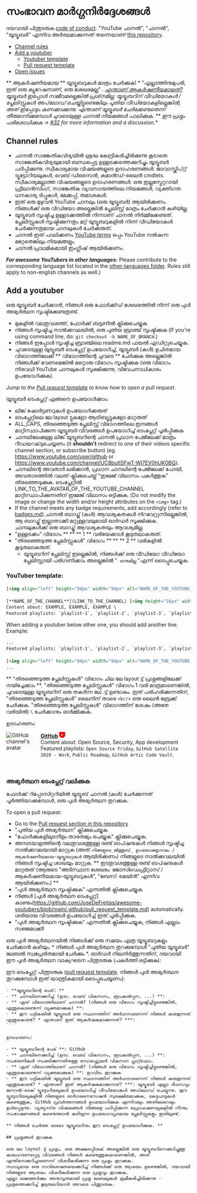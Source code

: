 # സംഭാവന മാർഗ്ഗനിർദ്ദേശങ്ങൾ

ദയവായി പിന്തുടരുക [code of conduct](https://github.com/JoseDeFreitas/awesome-youtubers/blob/master/code-of-conduct.md).
"YouTube ചാനൽ", "ചാനൽ", "യൂട്യൂബർ" എന്നിവ അർത്ഥമാക്കുന്നത് തന്നെയാണ് [this repository](https://github.com/JoseDeFreitas/awesome-youtubers).
- [Channel rules](#channel-rules)
- [Add a youtuber](#add-a-youtuber)
  - [Youtuber template](#youtuber-template)
  - [Pull request template](#pull-request-template)
- [Open issues](#open-issues)

** ആകർഷണീയമായ ** യൂട്യൂബറുകൾ മാത്രം ചേർക്കുക! * "എല്ലാത്തിനുമുപരി, ഇത് ഒരു ക്യൂറേഷനാണ്, ഒരു ശേഖരമല്ല" *. [എന്താണ് ആകർഷണീയമായത്?](https://github.com/sindresorhus/awesome/blob/main/awesome.md#only-awesome-is-awesome)
യൂട്യൂബർ ഇപ്പോൾ സജീവമല്ലെങ്കിൽ പ്രശ്‌നമില്ല; യൂട്യൂബറിന് വീഡിയോകൾ / പ്ലേലിസ്റ്റുകൾ അപ്‌ലോഡ് ചെയ്തിട്ടുണ്ടെങ്കിലും പുതിയ വീഡിയോകളില്ലെങ്കിൽ, അത് ഇപ്പോഴും കണക്കാക്കുന്നു. എന്താണ് യൂട്യൂബർ ചേർക്കേണ്ടതെന്ന് തീരുമാനിക്കുമ്പോൾ ചുവടെയുള്ള ചാനൽ നിയമങ്ങൾ പാലിക്കുക.
** ഈ പ്രശ്നം പരിശോധിക്കുക -> [#32](https://github.com/JoseDeFreitas/awesome-youtubers/issues/32) for more information and a discussion.**

## Channel rules

- ചാനൽ സാങ്കേതികവിദ്യയിൽ ശ്രദ്ധ കേന്ദ്രീകരിച്ചിരിക്കുന്നു കൂടാതെ സാങ്കേതികവിദ്യയുമായി ബന്ധപ്പെട്ട ഉള്ളടക്കത്തെക്കുറിച്ചും യൂട്യൂബർ പഠിപ്പിക്കുന്നു. സ്വീകാര്യമായ വിഷയങ്ങളുടെ ഉദാഹരണങ്ങൾ: ജാവാസ്ക്രിപ്റ്റ് ട്യൂട്ടോറിയലുകൾ, വെബ് ഡിസൈൻ, കമാൻഡ്-ലൈൻ cmdlets. സ്വീകാര്യമല്ലാത്ത വിഷയങ്ങളുടെ ഉദാഹരണങ്ങൾ: ഒരു ഇല്ലസ്ട്രേറ്ററായി ഫ്രീലാൻസിംഗ്, സാങ്കേതിക വ്യവസായത്തിലെ നിയമങ്ങൾ, വ്യക്തിഗത ധനകാര്യ ടിപ്പുകൾ, മേക്കപ്പ്, തമാശകൾ.
- ഇത് ഒരു മുഴുവൻ YouTube ചാനലും (ഒരു യൂട്യൂബർ) ആയിരിക്കണം. നിങ്ങൾക്ക് ഒരു വീഡിയോ അല്ലെങ്കിൽ പ്ലേലിസ്റ്റ് മാത്രം ചേർക്കാൻ കഴിയില്ല.
- യൂട്യൂബർ സൃഷ്ടിച്ച ഉള്ളടക്കത്തിൽ നിന്നാണ് ചാനൽ നിർമ്മിക്കേണ്ടത്. പ്ലേലിസ്റ്റുകൾ സൃഷ്ടിക്കുന്നതും മറ്റ് യൂട്യൂബറുകളിൽ നിന്ന് വീഡിയോകൾ ചേർക്കുന്നതുമായ ചാനലുകൾ ചേർക്കരുത്.
- ചാനൽ ഇത് പാലിക്കണം [YouTube terms](https://www.youtube.com/t/terms) ഒപ്പം YouTube നൽകുന്ന മറ്റേതെങ്കിലും നിയമങ്ങളും.
- ചാനൽ പ്രാഥമികമായി ഇംഗ്ലീഷ് ആയിരിക്കണം.

**_For awesome YouTubers in other languages:_** Please contribute to the corresponding language list located in the [other-languages folder](https://github.com/JoseDeFreitas/awesome-youtubers/tree/master/other-languages/readme-non_en.md). Rules still apply to non-english channels as well.)

## Add a youtuber

ഒരു യൂട്യൂബർ ചേർക്കാൻ, നിങ്ങൾ ഒരു ഫോർക്ക്ഡ് ശേഖരത്തിൽ നിന്ന് ഒരു പുൾ അഭ്യർത്ഥന സൃഷ്ടിക്കേണ്ടതുണ്ട്.

- മുകളിൽ വലതുവശത്ത്, ഫോർക്ക് ബട്ടണിൽ ക്ലിക്കുചെയ്യുക
- നിങ്ങൾ സൃഷ്ടിച്ച നാൽക്കവലയിൽ, ഒരു പുതിയ ബ്രാഞ്ച് സൃഷ്ടിക്കുക (If you're using command line, do: `git checkout -b NAME_OF_BRANCH`.)
- നിങ്ങൾ ഇപ്പോൾ സൃഷ്ടിച്ച ബ്രാഞ്ചിലെ readme.md ഫയൽ എഡിറ്റുചെയ്യുക.
- ചുവടെയുള്ള യൂട്യൂബർ ടെംപ്ലേറ്റ് ഉപയോഗിച്ച്, യൂട്യൂബർ (കൾ) ഉചിതമായ വിഭാഗത്തിലേക്ക് ** വിഭാഗത്തിന്റെ ചുവടെ ** ചേർക്കുക അല്ലെങ്കിൽ നിങ്ങൾക്ക് വേണമെങ്കിൽ മറ്റൊരു വിഭാഗം സൃഷ്ടിക്കുക (ഒരു വിഭാഗം നിരവധി YouTube ചാനലുകൾ സൂക്ഷിക്കുന്നു, വിവേചനാധികാരം ഉപയോഗിക്കുക). 

*Jump to the [Pull request template](#pull-request-template) to know how to open a pull request*.

യൂട്യൂബർ ടെംപ്ലേറ്റ് എങ്ങനെ ഉപയോഗിക്കാം:
- ലിങ്ക് ഷോർട്ടണറുകൾ ഉപയോഗിക്കരുത്
- ടെം‌പ്ലേറ്റിലെ ലേ layout ട്ടുകളോ ആട്രിബ്യൂട്ടുകളോ മാറ്റരുത്
- ALL_CAPS, തിരഞ്ഞെടുത്ത പ്ലേലിസ്റ്റ് വിഭാഗത്തിലെ ഇനങ്ങൾ മാറ്റിസ്ഥാപിക്കുന്ന യൂട്യൂബർ വിവരങ്ങൾ ഉപയോഗിച്ച് ടെംപ്ലേറ്റ് പൂരിപ്പിക്കുക
- ചാനലിലേക്കുള്ള ലിങ്ക് യൂട്യൂബറിന്റെ ചാനൽ പ്രധാന പേജിലേക്ക് മാത്രം റീഡയറക്‌ടുചെയ്യണം (it **shouldn't** redirect to one of their videos specific channel section, or subscribe button) (eg. https://www.youtube.com/user/github or https://www.youtube.com/channel/UC8butISFwT-Wl7EV0hUK0BQ). 
- ചാനലിന്റെ അവതാർ ലഭിക്കാൻ, പ്രധാന ചാനലിന്റെ പേജിലേക്ക് പോയി, അവതാരത്തിൽ വലത്-ക്ലിക്കുചെയ്ത് "ഇമേജ് വിലാസം പകർത്തുക" തിരഞ്ഞെടുക്കുക. ടെം‌പ്ലേറ്റിൽ‌ LINK_TO_THE_AVATAR_OF_THE_YOUTUBE_CHANNEL മാറ്റിസ്ഥാപിക്കുന്നതിന് ഇമേജ് വിലാസം ഒട്ടിക്കുക. (Do not modify the image or change the width and/or height attributes on the `<img>` tag.)
- If the channel meets any badge requirements, add accordingly (refer to [badges.md](https://github.com/JoseDeFreitas/awesome-youtubers/blob/master/badges.md)).ചാനൽ ബാഡ്ജ് (കൾ) ആവശ്യകതകൾ നിറവേറ്റുന്നില്ലെങ്കിൽ, ആ ബാഡ്ജ് ഇല്ലാതാക്കി മറ്റുള്ളവയുമായി ഓർഡർ സൂക്ഷിക്കുക. ചാനലുകൾക്ക് ഒരു ബാഡ്ജ് ആവശ്യകതയും ആവശ്യമില്ല.
- "ഉള്ളടക്കം" വിഭാഗം ** ** ** 1 ** വരിയേക്കാൾ കൂടുതലാകരുത്.
- "തിരഞ്ഞെടുത്ത പ്ലേലിസ്റ്റുകൾ" വിഭാഗം ** ** ** 2 ** വരികളിൽ കൂടുതലാകരുത്.
  - യൂട്യൂബറിന് പ്ലേലിസ്റ്റ് ഇല്ലെങ്കിൽ, നിങ്ങൾക്ക് ഒരു വീഡിയോ വീഡിയോ പ്ലേലിസ്റ്റായി പരിഗണിക്കാം അല്ലെങ്കിൽ "` ഒന്നുമില്ല` "എന്ന് ടൈപ്പുചെയ്യുക.
### YouTuber template: 

```html
[<img align="left" height="94px" width="94px" alt="NAME_OF_THE_YOUTUBE_CHANNEL channel's avatar" src="LINK_TO_THE_AVATAR_OF_THE_YOUTUBE_CHANNEL"/>](LINK_TO_THE_CHANNEL)

[**NAME_OF_THE_CHANNEL**](LINK_TO_THE_CHANNEL) [<img height="16px" width="16px" alt="Badge for verified YouTube channels" src="media/badge-verified.svg" title="Is a verified YouTube channel"/>](badges.md#verified-youtube-channel) [<img height="16px" width="16px" alt="Badge for youtubers that upload videos weekly" src="media/badge-weekly.svg" title="Uploads videos weekly"/>](badges.md#weekly-video-upload) \
Content about: EXAMPLE, EXAMPLE, EXAMPLE \
Featured playlists: `playlist-1`, `playlist-2`, `playlist-3`, `playlist-4`.
```

When adding a youtuber below other one, you should add another line. Example:

```html
...
Featured playlists: `playlist-1`, `playlist-2`, `playlist-3`, `playlist-4`.

[<img align="left" height="94px" width="94px" alt="NAME_OF_THE_YOUTUBE_CHANNEL channel's avatar" src="LINK_TO_THE_AVATAR_OF_THE_YOUTUBE_CHANNEL"/>](LINK_TO_THE_CHANNEL)
...
```
** "തിരഞ്ഞെടുത്ത പ്ലേലിസ്റ്റുകൾ" വിഭാഗം ചില ലേ layout ട്ട് പ്രശ്നങ്ങളിലേക്ക് നയിച്ചേക്കാം **. "തിരഞ്ഞെടുത്ത പ്ലേലിസ്റ്റുകൾ" വിഭാഗം 1 വരി മാത്രമാണെങ്കിൽ, ചുവടെയുള്ള യൂട്യൂബറിന് ഒരു തകർന്ന ലേ .ട്ട് ഉണ്ടാകും. ഇത് പരിഹരിക്കുന്നതിന്, "തിരഞ്ഞെടുത്ത പ്ലേലിസ്റ്റുകൾ" ലൈനിന് താഴെ `<br/>` ഒരു ലൈൻ ബ്രേക്ക് ചേർക്കുക. "തിരഞ്ഞെടുത്ത പ്ലേലിസ്റ്റുകൾ" വിഭാഗത്തിന് ശേഷം (അതേ വരിയിൽ) `\` ചേർക്കാനും ഓർമ്മിക്കുക.

ഉദാഹരണം:

[<img align="left" height="94px" width="94px" alt="GitHub channel's avatar" src="https://yt3.ggpht.com/a/AATXAJzVBGU-QyENevFp8etYX1iEak8Y7KEjUPsucWAvAA=s100-c-k-c0xffffffff-no-rj-mo"/>](https://www.youtube.com/user/github)

[**GitHub**](https://www.youtube.com/user/github) [<img height="16px" width="16px" alt="Badge for youtubers that upload videos weekly" src="media/badge-weekly.svg" title="Uploads videos weekly"/>](badges.md#weekly-video-upload) \
Content about: Open Source, Security, App development \
Featured playlists: `Open Source Friday`, `GitHub Satellite 2020 - Work`, `Public Roadmap`, `GitHub Artic Code Vault`.

<br/>

### അഭ്യർത്ഥന ടെംപ്ലേറ്റ് വലിക്കുക

ഫോർക്ക് റിപ്പോസിറ്ററിയിൽ യൂട്യൂബ് ചാനൽ (കൾ) ചേർക്കുന്നത് പൂർത്തിയാക്കുമ്പോൾ, ഒരു പുൾ അഭ്യർത്ഥന തുറക്കുക.

To open a pull request:
- Go to the [Pull request section in this repository](https://github.com/JoseDeFreitas/awesome-youtubers/pulls)
- "പുതിയ പുൾ അഭ്യർത്ഥന" ക്ലിക്കുചെയ്യുക
- "ഫോർക്കുകളിലുടനീളം താരതമ്യം ചെയ്യുക" ക്ലിക്കുചെയ്യുക.
- അമ്പടയാളത്തിന്റെ വലതുവശത്തുള്ള രണ്ട് ഓപ്ഷനുകൾ നിങ്ങൾ സൃഷ്ടിച്ച നാൽക്കവലയായി മാറ്റുക (അത് `നിങ്ങളുടെ_ജിത്തുബ്_ ഉപയോക്തൃനാമം / ആകർഷണീയമായ-യൂട്യൂബറുകൾ` ആയിരിക്കണം) നിങ്ങളുടെ നാൽക്കവലയിൽ നിങ്ങൾ സൃഷ്ടിച്ച ശാഖയും മാറ്റുക. ** ഇടതുവശത്തുള്ള രണ്ട് ഓപ്ഷനുകൾ മാറ്റരുത് (ആരുടെ "അടിസ്ഥാന ശേഖരം: ജോസ്ഡെഫ്രീറ്റാസ് / ആകർഷണീയമായ-യൂട്യൂബറുകൾ", "ബേസ്: മെയിൻ" എന്നിവ ആയിരിക്കണം.) **
- "പുൾ അഭ്യർത്ഥന സൃഷ്ടിക്കുക" എന്നതിൽ ക്ലിക്കുചെയ്യുക
- നിങ്ങൾ [പുൾ അഭ്യർത്ഥന ടെംപ്ലേറ്റ്] കാണും(https://github.com/JoseDeFreitas/awesome-youtubers/blob/main/.github/pull_request_template.md) automatically. ശരിയായ വിവരങ്ങൾ ഉപയോഗിച്ച് ഇത് പൂരിപ്പിക്കുക.
- "പുൾ അഭ്യർത്ഥന സൃഷ്ടിക്കുക" എന്നതിൽ ക്ലിക്കുചെയ്യുക, നിങ്ങൾ എല്ലാം സജ്ജമാക്കി!

ഒരു പുൾ അഭ്യർത്ഥനയിൽ നിങ്ങൾക്ക് ഒരു സമയം എത്ര യൂട്യൂബറുകളും ചേർക്കാൻ കഴിയും. * നിങ്ങൾ പുൾ അഭ്യർത്ഥന തുറക്കുമ്പോൾ "പുതിയ യൂട്യൂബർ" ലേബൽ സ്വപ്രേരിതമായി ചേർക്കും *. ഓർ‌ഡർ‌ നിലനിർത്തുന്നതിന്, ദയവായി ഈ പുൾ‌ അഭ്യർ‌ത്ഥന വാക്യഘടന പിന്തുടരുക (പകർ‌ത്തി ഒട്ടിക്കുക):

ഈ ടെംപ്ലേറ്റ് പിന്തുടരുക ([pull request template](https://github.com/JoseDeFreitas/awesome-youtubers/blob/main/.github/pull_request_template.md). നിങ്ങൾ പുൾ അഭ്യർത്ഥന തുറക്കുമ്പോൾ ഇത് യാന്ത്രികമായി ടൈപ്പുചെയ്യണം):

```
- **യൂട്യൂബറിന്റെ പേര്: **
- ** ചാനലിനെക്കുറിച്ച് (ഉദാ. വെബ് വികസനം, രൂപകൽപ്പന, ...) **:
- ** ഏത് വിഭാഗത്തിലാണ് ചാനൽ? (നിങ്ങൾ ഒരു വിഭാഗം സൃഷ്ടിച്ചിട്ടുണ്ടെങ്കിൽ, എന്തുകൊണ്ടെന്ന് വ്യക്തമാക്കുക) **:
- ** ഈ പട്ടികയിൽ‌ യൂട്യൂബർ‌ ഒരു സ്ഥാനത്തിന് അർഹനാണെന്ന് നിങ്ങൾ‌ കരുതുന്നത് എന്തുകൊണ്ട്? * എന്താണ് ഇത് ആകർഷകമാക്കുന്നത്? ***:
`` `

ഉദാഹരണം:

- ** യൂട്യൂബറിന്റെ പേര് **: GitHub
- ** ചാനലിനെക്കുറിച്ച് (ഉദാ. വെബ് വികസനം, രൂപകൽപ്പന, ...) **: സംഭരണികൾ സംഭരിക്കുന്നതിനുള്ള സോഫ്റ്റ്വെയർ വികസന പ്ലാറ്റ്ഫോം.
- ** ഏത് വിഭാഗത്തിലാണ് ചാനൽ? (നിങ്ങൾ ഒരു വിഭാഗം സൃഷ്ടിച്ചിട്ടുണ്ടെങ്കിൽ, എന്തുകൊണ്ടെന്ന് വ്യക്തമാക്കുക) **: ഉറവിടം തുറക്കുക
- ** ഈ പട്ടികയിൽ‌ യൂട്യൂബർ‌ ഒരു സ്ഥാനത്തിന് അർഹനാണെന്ന് നിങ്ങൾ‌ കരുതുന്നത് എന്തുകൊണ്ട്? * എന്താണ് ഇത് ആകർഷകമാക്കുന്നത്? ***: യൂട്യൂബർ എല്ലാ ദിവസവും ജനറൽ-ടെക് ട്യൂട്ടോറിയലുകൾ ഉപയോഗിച്ച് വീഡിയോകൾ അപ്‌ലോഡ് ചെയ്യുന്നു. ഈ ട്യൂട്ടോറിയലുകളിൽ നിങ്ങളുടെ ഓർഗനൈസേഷൻ സുരക്ഷിതമാക്കുക, കേടുപാടുകൾ കണ്ടെത്തുക, GitHub പ്രവർത്തനങ്ങൾ ഉപയോഗിക്കുക എന്നിവയും അതിലേറെയും ഉൾപ്പെടുന്നു. വ്യത്യസ്‌ത വിഷയങ്ങൾ‌ നിങ്ങളെ പഠിപ്പിക്കുന്ന പ്രൊഫഷണലുകളിൽ‌ നിന്നും സംഭാഷണങ്ങൾ‌ കണ്ടെത്താൻ‌ കഴിയുന്ന ഉപയോഗപ്രദമായ പ്ലേലിസ്റ്റുകളും ഇതിലുണ്ട്.

** നിങ്ങൾ ചേർത്ത ഓരോ യൂട്യൂബറിനും ഈ ടെംപ്ലേറ്റ് ഉപയോഗിക്കുക. **

## പ്രശ്നങ്ങൾ തുറക്കുക

ഒരു ലേ layout ട്ട് പ്രശ്നം, ഒരു അക്ഷരപ്പിശക് അല്ലെങ്കിൽ ഒരു യൂട്യൂബറിനെക്കുറിച്ചുള്ള കാലഹരണപ്പെട്ട വിവരങ്ങൾ നിങ്ങൾ കണ്ടെത്തുകയാണെങ്കിൽ, അത് എന്തിനെക്കുറിച്ചാണെന്ന് വിശദീകരിക്കുന്ന ഒരു പ്രശ്നം തുറക്കുക.
സാധ്യമായ ഒരു സവിശേഷതയെക്കുറിച്ച് നിങ്ങൾക്ക് ഒരു ആശയം ഉണ്ടെങ്കിൽ, ദയവായി നിങ്ങളുടെ ആശയം വിശദീകരിക്കുന്ന ഒരു പ്രശ്നവും തുറക്കുക.
എല്ലാ ലക്കങ്ങൾക്കും അനുസൃതമായി പ്രശ്ന ലേബലുകൾ‌ ക്രമീകരിച്ചിരിക്കുന്നു - പ്രശ്നത്തെക്കുറിച്ച് കൂടുതലറിയാൻ അവരെ പിന്തുടരുക.